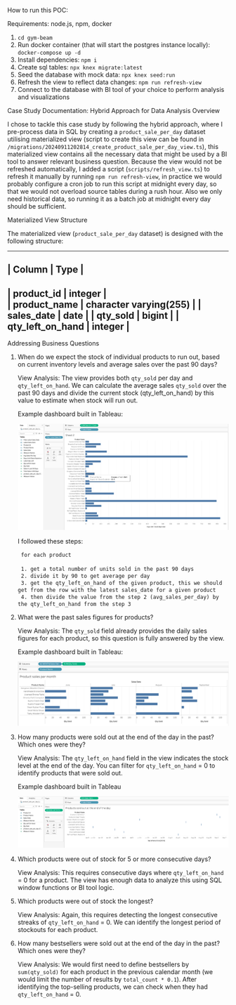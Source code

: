 How to run this POC:

Requirements: node.js, npm, docker

1. `cd gym-beam`
2. Run docker container (that will start the postgres instance locally): `docker-compose up -d`
3. Install dependencies: `npm i`
4. Create sql tables: `npx knex migrate:latest`
5. Seed the database with mock data: `npx knex seed:run`
6. Refresh the view to reflect data changes: `npm run refresh-view`
7. Connect to the database with BI tool of your choice to perform analysis and visualizations

Case Study Documentation: Hybrid Approach for Data Analysis
Overview

I chose to tackle this case study by following the hybrid approach, where I pre-process data in SQL by creating a `product_sale_per_day` dataset utilising materialized view (script to create this view can be found in `/migrations/20240911202814_create_product_sale_per_day_view.ts`), this materialized view contains all the necessary data that might be used by a BI tool to answer relevant business question. Because the view would not be refreshed automatically, I added a script (`scripts/refresh_view.ts`) to refresh it manually by running `npm run refresh-view`, in practice we would probably configure a cron job to run this script at midnight every day, so that we would not overload source tables during a rush hour. Also we only need historical data, so running it as a batch job at midnight every day should be sufficient.

Materialized View Structure

The materialized view (`product_sale_per_day` dataset) is designed with the following structure:

-----------------------------------------------
| Column	       | Type                     |  
----------------------------------------------
| product_id	   | integer                  |  
| product_name	   | character varying(255)   |
| sales_date	   | date                     |
| qty_sold	       | bigint                   |
| qty_left_on_hand | integer                  |
-----------------------------------------------

Addressing Business Questions

1. When do we expect the stock of individual products to run out, based on current inventory levels and average sales over the past 90 days?

    View Analysis: The view provides both `qty_sold` per day and `qty_left_on_hand`. We can calculate the average sales `qty_sold` over the past 90 days and divide the current stock (qty_left_on_hand) by this value to estimate when stock will run out.

    Example dashboard built in Tableau:

    ![alt text](<Screenshot 2024-09-12 at 23.05.11.png>)

    I followed these steps:

        for each product
        
        1. get a total number of units sold in the past 90 days
        2. divide it by 90 to get average per day 
        3. get the qty_left_on_hand of the given product, this we should get from the row with the latest sales_date for a given product
        4. then divide the value from the step 2 (avg_sales_per_day) by the qty_left_on_hand from the step 3

2. What were the past sales figures for products?

    View Analysis: The `qty_sold` field already provides the daily sales figures for each product, so this question is fully answered by the view.

    Example dashboard built in Tableau: 

    ![alt text](<Screenshot 2024-09-12 at 18.27.26.png>)


3. How many products were sold out at the end of the day in the past? Which ones were they?

    View Analysis: The `qty_left_on_hand` field in the view indicates the stock level at the end of the day. You can filter for `qty_left_on_hand` = 0 to identify products that were sold out.

    Example dashboard built in Tableau

    ![alt text](<Screenshot 2024-09-12 at 19.37.54.png>)

4. Which products were out of stock for 5 or more consecutive days?

    View Analysis: This requires consecutive days where `qty_left_on_hand` = 0 for a product. The view has enough data to analyze this using SQL window functions or BI tool logic.


5. Which products were out of stock the longest?

    View Analysis: Again, this requires detecting the longest consecutive streaks of `qty_left_on_hand` = 0. We can identify the longest period of stockouts for each product.


6. How many bestsellers were sold out at the end of the day in the past? Which ones were they?

    View Analysis: We would first need to define bestsellers by `sum(qty_sold)` for each product in the previous calendar month (we would limit the number of results by `total_count * 0.1`). After identifying the top-selling products, we can check when they had `qty_left_on_hand` = 0.

    
